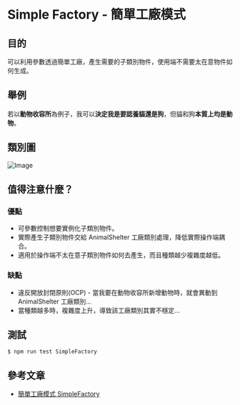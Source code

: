 # Simple Factory - 簡單工廠模式
## 目的
可以利用參數透過簡單工廠，產生需要的子類別物件，使用端不需要太在意物件如何生成。

## 舉例
若以**動物收容所**為例子，我可以**決定我是要認養貓還是狗**，但貓和狗**本質上均是動物**。

## 類別圖
![Image](https://i.imgur.com/6VuptaS.png)

## 值得注意什麼？
### 優點
- 可參數控制想要實例化子類別物件。
- 實際產生子類別物件交給 AnimalShelter 工廠類別處理，降低實際操作端耦合。
- 適用於操作端不太在意子類別物件如何去產生，而且種類越少複雜度越低。
### 缺點
- 違反開放封閉原則(OCP) - 當我要在動物收容所新增動物時，就會異動到 AnimalShelter 工廠類別...
- 當種類越多時，複雜度上升，導致該工廠類別其實不穩定...

## 測試
```
$ npm run test SimpleFactory
```

## 參考文章
 - [簡單工廠模式 SimpleFactory](https://skyyen999.gitbooks.io/-study-design-pattern-in-java/content/simpleFactory.html)
